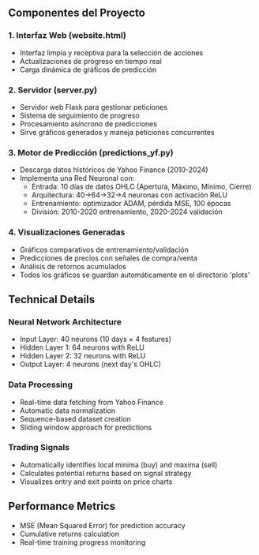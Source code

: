 ## Componentes del Proyecto

### 1. Interfaz Web (website.html)
- Interfaz limpia y receptiva para la selección de acciones
- Actualizaciones de progreso en tiempo real
- Carga dinámica de gráficos de predicción

### 2. Servidor (server.py)
- Servidor web Flask para gestionar peticiones
- Sistema de seguimiento de progreso
- Procesamiento asíncrono de predicciones
- Sirve gráficos generados y maneja peticiones concurrentes

### 3. Motor de Predicción (predictions_yf.py)
- Descarga datos históricos de Yahoo Finance (2010-2024)
- Implementa una Red Neuronal con:
  - Entrada: 10 días de datos OHLC (Apertura, Máximo, Mínimo, Cierre)
  - Arquitectura: 40->64->32->4 neuronas con activación ReLU
  - Entrenamiento: optimizador ADAM, pérdida MSE, 100 épocas
  - División: 2010-2020 entrenamiento, 2020-2024 validación

### 4. Visualizaciones Generadas
- Gráficos comparativos de entrenamiento/validación
- Predicciones de precios con señales de compra/venta
- Análisis de retornos acumulados
- Todos los gráficos se guardan automáticamente en el directorio 'plots'

## Technical Details

### Neural Network Architecture
- Input Layer: 40 neurons (10 days × 4 features)
- Hidden Layer 1: 64 neurons with ReLU
- Hidden Layer 2: 32 neurons with ReLU
- Output Layer: 4 neurons (next day's OHLC)

### Data Processing
- Real-time data fetching from Yahoo Finance
- Automatic data normalization
- Sequence-based dataset creation
- Sliding window approach for predictions

### Trading Signals
- Automatically identifies local minima (buy) and maxima (sell)
- Calculates potential returns based on signal strategy
- Visualizes entry and exit points on price charts

## Performance Metrics
- MSE (Mean Squared Error) for prediction accuracy
- Cumulative returns calculation
- Real-time training progress monitoring